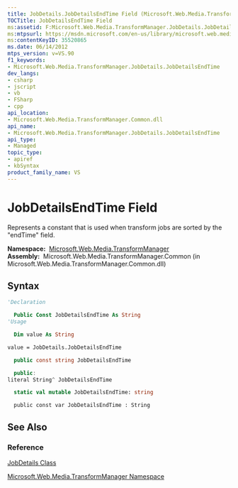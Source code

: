 ```yaml
---
title: JobDetails.JobDetailsEndTime Field (Microsoft.Web.Media.TransformManager)
TOCTitle: JobDetailsEndTime Field
ms:assetid: F:Microsoft.Web.Media.TransformManager.JobDetails.JobDetailsEndTime
ms:mtpsurl: https://msdn.microsoft.com/en-us/library/microsoft.web.media.transformmanager.jobdetails.jobdetailsendtime(v=VS.90)
ms:contentKeyID: 35520865
ms.date: 06/14/2012
mtps_version: v=VS.90
f1_keywords:
- Microsoft.Web.Media.TransformManager.JobDetails.JobDetailsEndTime
dev_langs:
- csharp
- jscript
- vb
- FSharp
- cpp
api_location:
- Microsoft.Web.Media.TransformManager.Common.dll
api_name:
- Microsoft.Web.Media.TransformManager.JobDetails.JobDetailsEndTime
api_type:
- Managed
topic_type:
- apiref
- kbSyntax
product_family_name: VS
---
```


# JobDetailsEndTime Field

Represents a constant that is used when transform jobs are sorted by the "endTime" field.

**Namespace:**  [Microsoft.Web.Media.TransformManager](microsoft-web-media-transformmanager-namespace.md)  
**Assembly:**  Microsoft.Web.Media.TransformManager.Common (in Microsoft.Web.Media.TransformManager.Common.dll)

## Syntax

```vb
'Declaration

  Public Const JobDetailsEndTime As String
'Usage

  Dim value As String

value = JobDetails.JobDetailsEndTime
```

```csharp
  public const string JobDetailsEndTime
```

```cpp
  public:
literal String^ JobDetailsEndTime
```

``` fsharp
  static val mutable JobDetailsEndTime: string
```

```jscript
  public const var JobDetailsEndTime : String
```

## See Also

### Reference

[JobDetails Class](jobdetails-class-microsoft-web-media-transformmanager.md)

[Microsoft.Web.Media.TransformManager Namespace](microsoft-web-media-transformmanager-namespace.md)

